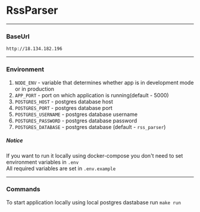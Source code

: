 # RssParser

---

### BaseUrl

`http://18.134.182.196`

---
### Environment

1. `NODE_ENV` - variable that determines whether app is in development mode or in production
2. `APP_PORT` - port on which application is running(default - 5000)
3. `POSTGRES_HOST` - postgres database host
4. `POSTGRES_PORT` - postgres database port
5. `POSTGRES_USERNAME` - postgres database username
6. `POSTGRES_PASSWORD` - postgres database password
7. `POSTGRES_DATABASE` - postgres database (default - `rss_parser`)

##### Notice
If you want to run it locally using docker-compose you don't need to set environment variables in `.env` \
All required variables are set in `.env.example`

---

### Commands

To start application locally using local postgres dastabase run `make run`

<!-- To access swagger docs visit `http://18.134.182.196/swagger/index.html` -->

